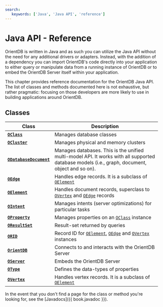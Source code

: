 ```yaml
---
search:
   keywords: ['Java', 'Java API', 'reference']
---
```


# Java API - Reference

OrientDB is written in Java and as such you can utilize the Java API without the need for any additional drivers or adapters.  Instead, with the addition of a dependency you can import OrientDB's code directly into your application to either query or manipulate data from a running instance of OrientDB or to embed the OrientDB Server itself within your application.

This chapter provides reference documentation for the OrientDB Java API.  The list of classes and methods documented here is not exhaustive, but rather pragmatic: focusing on those developers are more likely to use in building applications around OrientDB.

## Classes

| Class | Description |
|---|---|
| [**`OClass`**](OClass.md) | Manages database classes |
| [**`OCluster`**](OCluster.md) | Manages physical and memory clusters |
| [**`ODatabaseDocument`**](ODatabaseDocument.md) | Manages databases.  This is the unified multi-model API.  It works with all supported database models (i.e., graph, document, object and so on).
| [**`OEdge`**](OEdge.md) | Handles edge records.  It is a subclass of [`OElement`](OElement.md) |
| [**`OElement`**](OElement.md) | Handles document records, superclass to [`OVertex`](OVertex.md) and [`OEdge`](OEdge.md) records |
| [**`OIntent`**](OIntent.md) | Manages intents (server optimizations) for particular tasks |
| [**`OProperty`**](OProperty.md) | Manages properties on an [`OClass`](OClass.md) instance |
| [**`OResultSet`**](OResultSet.md) | Result-set returned by queries |
| [**`ORID`**](ORID.md) | Record ID for [`OElement`](OElement.md), [`OEdge`](OEdge.md) and [`OVertex`](OVertex.md) instances |
| [**`OrientDB`**](OrientDB.md) | Connects to and interacts with the OrientDB Server |
| [**`OServer`**](OServer.md) | Embeds the OrientDB Server |
| [**`OType`**](OType.md) | Defines the data-types of properties |
| [**`OVertex`**](OVertex.md) | Handles vertex records.  It is a subclass of [`OElement`](OElement.md) |

In the event that you don't find a page for the class or method you're looking for, see the [Javadocs]({{ book.javadoc }}).



